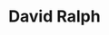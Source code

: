 ---
title: "David Ralph"
name: "David Ralph"
role: Maintainer, Lead Developer
avatar: https://avatars.githubusercontent.com/u/14052956?v=4&size=128
location: England, United Kingdom
website: https://davidjcralph.co.uk
twitter: davidjcralph
github: davidjcralph
---